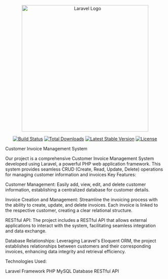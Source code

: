 <p align="center"><a href="https://laravel.com" target="_blank"><img src="https://raw.githubusercontent.com/laravel/art/master/logo-lockup/5%20SVG/2%20CMYK/1%20Full%20Color/laravel-logolockup-cmyk-red.svg" width="400" alt="Laravel Logo"></a></p>

<p align="center">
<a href="https://github.com/laravel/framework/actions"><img src="https://github.com/laravel/framework/workflows/tests/badge.svg" alt="Build Status"></a>
<a href="https://packagist.org/packages/laravel/framework"><img src="https://img.shields.io/packagist/dt/laravel/framework" alt="Total Downloads"></a>
<a href="https://packagist.org/packages/laravel/framework"><img src="https://img.shields.io/packagist/v/laravel/framework" alt="Latest Stable Version"></a>
<a href="https://packagist.org/packages/laravel/framework"><img src="https://img.shields.io/packagist/l/laravel/framework" alt="License"></a>
</p>

Customer Invoice Management System

Our project is a comprehensive Customer Invoice Management System developed using Laravel, a powerful PHP web application framework. This system provides seamless CRUD (Create, Read, Update, Delete) operations for managing customer information and invoices
Key Features:

Customer Management: Easily add, view, edit, and delete customer information, establishing a centralized database for customer details.

Invoice Creation and Management: Streamline the invoicing process with the ability to create, update, and delete invoices. Each invoice is linked to the respective customer, creating a clear relational structure.

RESTful API: The project includes a RESTful API that allows external applications to interact with the system, facilitating seamless integration and data exchange.

Database Relationships: Leveraging Laravel's Eloquent ORM, the project establishes relationships between customers and their corresponding invoices, enhancing data integrity and retrieval efficiency.

Technologies Used:

Laravel Framework
PHP
MySQL Database
RESTful API

